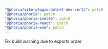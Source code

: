 ```yaml
---
"@phoria/vite-plugin-dotnet-dev-certs": patch
"@phoria/phoria": patch
"@phoria/phoria-svelte": patch
"@phoria/phoria-react": patch
"@phoria/phoria-vue": patch
---
```


Fix build warning due to exports order
